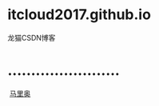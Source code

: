 # itcloud2017.github.io
龙猫CSDN博客
<html>
<body>
<h1>........................</h1>
  <a href="https://itcloud2017.github.io/mrio.html" target="_blank">马里奥</a>
 </body>
</html>
